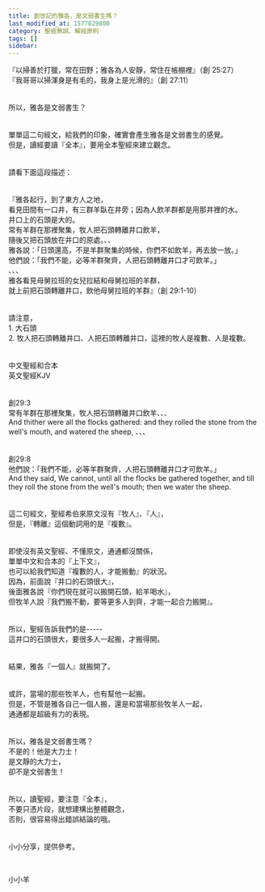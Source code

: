 ```yaml
---
title: 創世記的雅各，是文弱書生嗎？
last_modified_at: 1577029800
category: 聖經無誤、解經原則
tags: []
sidebar: 
---
```


<div>『以掃善於打獵，常在田野；雅各為人安靜，常住在帳棚裡』（創 25:27）</div>
<div>『我哥哥以掃渾身是有毛的，我身上是光滑的』（創 27:11）</div>
<div> </div>
<div> </div>
<div>所以，雅各是文弱書生？</div>
<div> </div>
<div> </div>
<div>單單這二句經文，給我們的印象，確實會產生雅各是文弱書生的感覺。</div>
<div>但是，讀經要讀『全本』，要用全本聖經來建立觀念。</div>
<div> </div>
<div> </div>
<div>請看下面這段描述：</div>
<div> </div>
<div> </div>
<div>『雅各起行，到了東方人之地，</div>
<div>看見田間有一口井，有三群羊臥在井旁；因為人飲羊群都是用那井裡的水。</div>
<div>井口上的石頭是大的。</div>
<div>常有羊群在那裡聚集，牧人把石頭轉離井口飲羊，</div>
<div>隨後又把石頭放在井口的原處。、、</div>
<div>雅各說：「日頭還高，不是羊群聚集的時候，你們不如飲羊，再去放一放。」</div>
<div>他們說：「我們不能，必等羊群聚齊，人把石頭轉離井口才可飲羊。」</div>
<div>、、、</div>
<div>雅各看見母舅拉班的女兒拉結和母舅拉班的羊群，</div>
<div>就上前把石頭轉離井口，飲他母舅拉班的羊群』（創 29:1-10）</div>
<div> </div>
<div> </div>
<div>請注意，</div>
<div>1.<span style="white-space:pre"> </span>大石頭</div>
<div>2.<span style="white-space:pre"> </span>牧人把石頭轉離井口、人把石頭轉離井口，這裡的牧人是複數、人是複數。</div>
<div> </div>
<div> </div>
<div>中文聖經和合本</div>
<div>英文聖經KJV</div>
<div> </div>
<div> </div>
<div>創29:3 </div>
<div>常有羊群在那裡聚集，牧人把石頭轉離井口飲羊、、、</div>
<div>And thither were all the flocks gathered: and they rolled the stone from the well's mouth, and watered the sheep, 、、、</div>
<div> </div>
<div> </div>
<div>創29:8 </div>
<div>他們說：「我們不能，必等羊群聚齊，人把石頭轉離井口才可飲羊。」</div>
<div>And they said, We cannot, until all the flocks be gathered together, and till they roll the stone from the well's mouth; then we water the sheep.</div>
<div> </div>
<div> </div>
<div>這二句經文，聖經希伯來原文沒有『牧人』、『人』，</div>
<div>但是，『轉離』這個動詞用的是『複數』。</div>
<div> </div>
<div> </div>
<div>即使沒有英文聖經、不懂原文，通通都沒關係，</div>
<div>單單中文和合本的『上下文』，</div>
<div>也可以給我們知道『複數的人，才能搬動』的狀況。</div>
<div>因為，前面說『井口的石頭很大』，</div>
<div>後面雅各說『你們現在就可以搬開石頭，給羊喝水』，</div>
<div>但牧羊人說『我們搬不動，要等更多人到齊，才能一起合力搬開』。</div>
<div> </div>
<div> </div>
<div>所以，聖經告訴我們的是-----</div>
<div>這井口的石頭很大，要很多人一起搬，才搬得開。</div>
<div> </div>
<div> </div>
<div>結果，雅各『一個人』就搬開了。</div>
<div> </div>
<div> </div>
<div>或許，當場的那些牧羊人，也有幫他一起搬。</div>
<div>但是，不管是雅各自己一個人搬，還是和當場那些牧羊人一起，</div>
<div>通通都是超級有力的表現。</div>
<div> </div>
<div> </div>
<div>所以，雅各是文弱書生嗎？</div>
<div>不是的！他是大力士！</div>
<div>是文靜的大力士，</div>
<div>卻不是文弱書生！</div>
<div> </div>
<div> </div>
<div>所以，讀聖經，要注意『全本』，</div>
<div>不要只憑片段，就想建構出整體觀念，</div>
<div>否則，很容易得出錯誤結論的哦。</div>
<div> </div>
<div> </div>
<div>小小分享，提供參考。</div>
<p> </p>
<p>小小羊</p>
